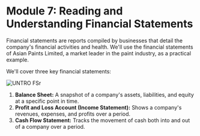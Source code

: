 # Module 7: Reading and Understanding Financial Statements

Financial statements are reports compiled by businesses that detail the company's financial activities and health.  We'll use the financial statements of Asian Paints Limited, a market leader in the paint industry, as a practical example.

We'll cover three key financial statements:

![UNTRO FSr](https://github.com/user-attachments/assets/c78c7b88-fc96-4738-8500-b4fe9ae3a04e)


1.  **Balance Sheet:** A snapshot of a company's assets, liabilities, and equity at a specific point in time.
2.  **Profit and Loss Account (Income Statement):** Shows a company's revenues, expenses, and profits over a period.
3.  **Cash Flow Statement:** Tracks the movement of cash both into and out of a company over a period.
